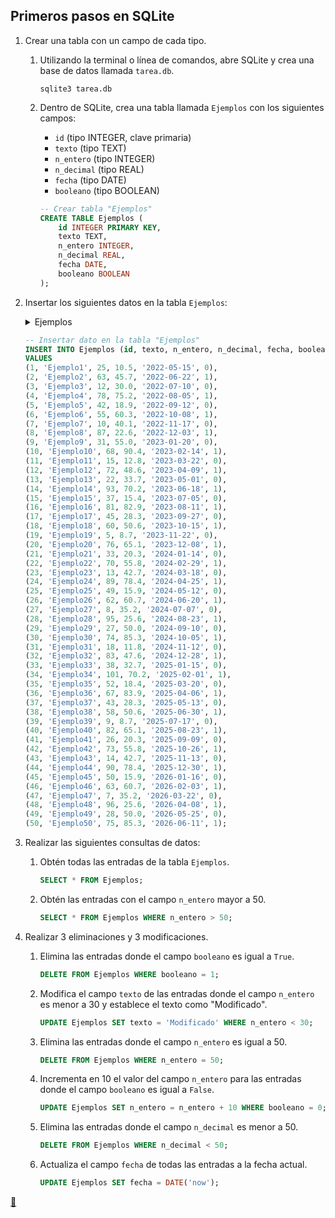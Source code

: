 ## Primeros pasos en SQLite

1. Crear una tabla con un campo de cada tipo.
    1. Utilizando la terminal o línea de comandos, abre SQLite y crea una base de datos llamada `tarea.db`.
        
        ```shell
        sqlite3 tarea.db
        ```
    2. Dentro de SQLite, crea una tabla llamada `Ejemplos` con los siguientes campos:
        * `id` (tipo INTEGER, clave primaria)
        * `texto` (tipo TEXT)
        * `n_entero` (tipo INTEGER)
        * `n_decimal` (tipo REAL)
        * `fecha` (tipo DATE)
        * `booleano` (tipo BOOLEAN)

        ```sql
        -- Crear tabla "Ejemplos"
        CREATE TABLE Ejemplos (
            id INTEGER PRIMARY KEY,
            texto TEXT,
            n_entero INTEGER,
            n_decimal REAL,
            fecha DATE,
            booleano BOOLEAN
        );
        ```
2. Insertar los siguientes datos en la tabla `Ejemplos`:
    <details>
    <summary>Ejemplos</summary>

    | id    | texto     | n_entero | n_decimal | fecha      | booleano |
    | :---: | :-------- | :------: | :-------: | :--------: | :------: |
    | 1     | Ejemplo1  | 25       | 10.5      | 2022-05-15 | 0        |
    | 2     | Ejemplo2  | 63       | 45.7      | 2022-06-22 | 1        |
    | 3     | Ejemplo3  | 12       | 30.0      | 2022-07-10 | 0        |
    | 4     | Ejemplo4  | 78       | 75.2      | 2022-08-05 | 1        |
    | 5     | Ejemplo5  | 42       | 18.9      | 2022-09-12 | 0        |
    | 6     | Ejemplo6  | 55       | 60.3      | 2022-10-08 | 1        |
    | 7     | Ejemplo7  | 10       | 40.1      | 2022-11-17 | 0        |
    | 8     | Ejemplo8  | 87       | 22.6      | 2022-12-03 | 1        |
    | 9     | Ejemplo9  | 31       | 55.0      | 2023-01-20 | 0        |
    | 10    | Ejemplo10 | 68       | 90.4      | 2023-02-14 | 1        |
    | 11    | Ejemplo11 | 15       | 12.8      | 2023-03-22 | 0        |
    | 12    | Ejemplo12 | 72       | 48.6      | 2023-04-09 | 1        |
    | 13    | Ejemplo13 | 22       | 33.7      | 2023-05-01 | 0        |
    | 14    | Ejemplo14 | 93       | 70.2      | 2023-06-18 | 1        |
    | 15    | Ejemplo15 | 37       | 15.4      | 2023-07-05 | 0        |
    | 16    | Ejemplo16 | 81       | 82.9      | 2023-08-11 | 1        |
    | 17    | Ejemplo17 | 45       | 28.3      | 2023-09-27 | 0        |
    | 18    | Ejemplo18 | 60       | 50.6      | 2023-10-15 | 1        |
    | 19    | Ejemplo19 | 5        | 8.7       | 2023-11-22 | 0        |
    | 20    | Ejemplo20 | 76       | 65.1      | 2023-12-08 | 1        |
    | 21    | Ejemplo21 | 33       | 20.3      | 2024-01-14 | 0        |
    | 22    | Ejemplo22 | 70       | 55.8      | 2024-02-29 | 1        |
    | 23    | Ejemplo23 | 13       | 42.7      | 2024-03-18 | 0        |
    | 24    | Ejemplo24 | 89       | 78.4      | 2024-04-25 | 1        |
    | 25    | Ejemplo25 | 49       | 15.9      | 2024-05-12 | 0        |
    | 26    | Ejemplo26 | 62       | 60.7      | 2024-06-20 | 1        |
    | 27    | Ejemplo27 | 8        | 35.2      | 2024-07-07 | 0        |
    | 28    | Ejemplo28 | 95       | 25.6      | 2024-08-23 | 1        |
    | 29    | Ejemplo29 | 27       | 50.0      | 2024-09-10 | 0        |
    | 30    | Ejemplo30 | 74       | 85.3      | 2024-10-05 | 1        |
    | 31    | Ejemplo31 | 18       | 11.8      | 2024-11-12 | 0        |
    | 32    | Ejemplo32 | 83       | 47.6      | 2024-12-28 | 1        |
    | 33    | Ejemplo33 | 38       | 32.7      | 2025-01-15 | 0        |
    | 34    | Ejemplo34 | 101      | 70.2      | 2025-02-01 | 1        |
    | 35    | Ejemplo35 | 52       | 18.4      | 2025-03-20 | 0        |
    | 36    | Ejemplo36 | 67       | 83.9      | 2025-04-06 | 1        |
    | 37    | Ejemplo37 | 43       | 28.3      | 2025-05-13 | 0        |
    | 38    | Ejemplo38 | 58       | 50.6      | 2025-06-30 | 1        |
    | 39    | Ejemplo39 | 9        | 8.7       | 2025-07-17 | 0        |
    | 40    | Ejemplo40 | 82       | 65.1      | 2025-08-23 | 1        |
    | 41    | Ejemplo41 | 26       | 20.3      | 2025-09-09 | 0        |
    | 42    | Ejemplo42 | 73       | 55.8      | 2025-10-26 | 1        |
    | 43    | Ejemplo43 | 14       | 42.7      | 2025-11-13 | 0        |
    | 44    | Ejemplo44 | 90       | 78.4      | 2025-12-30 | 1        |
    | 45    | Ejemplo45 | 50       | 15.9      | 2026-01-16 | 0        |
    | 46    | Ejemplo46 | 63       | 60.7      | 2026-02-03 | 1        |
    | 47    | Ejemplo47 | 7        | 35.2      | 2026-03-22 | 0        |
    | 48    | Ejemplo48 | 96       | 25.6      | 2026-04-08 | 1        |
    | 49    | Ejemplo49 | 28       | 50.0      | 2026-05-25 | 0        |
    | 50    | Ejemplo50 | 75       | 85.3      | 2026-06-11 | 1        |
    </details>

    ```sql
    -- Insertar dato en la tabla "Ejemplos"
    INSERT INTO Ejemplos (id, texto, n_entero, n_decimal, fecha, booleano)
    VALUES
    (1, 'Ejemplo1', 25, 10.5, '2022-05-15', 0),
    (2, 'Ejemplo2', 63, 45.7, '2022-06-22', 1),
    (3, 'Ejemplo3', 12, 30.0, '2022-07-10', 0),
    (4, 'Ejemplo4', 78, 75.2, '2022-08-05', 1),
    (5, 'Ejemplo5', 42, 18.9, '2022-09-12', 0),
    (6, 'Ejemplo6', 55, 60.3, '2022-10-08', 1),
    (7, 'Ejemplo7', 10, 40.1, '2022-11-17', 0),
    (8, 'Ejemplo8', 87, 22.6, '2022-12-03', 1),
    (9, 'Ejemplo9', 31, 55.0, '2023-01-20', 0),
    (10, 'Ejemplo10', 68, 90.4, '2023-02-14', 1),
    (11, 'Ejemplo11', 15, 12.8, '2023-03-22', 0),
    (12, 'Ejemplo12', 72, 48.6, '2023-04-09', 1),
    (13, 'Ejemplo13', 22, 33.7, '2023-05-01', 0),
    (14, 'Ejemplo14', 93, 70.2, '2023-06-18', 1),
    (15, 'Ejemplo15', 37, 15.4, '2023-07-05', 0),
    (16, 'Ejemplo16', 81, 82.9, '2023-08-11', 1),
    (17, 'Ejemplo17', 45, 28.3, '2023-09-27', 0),
    (18, 'Ejemplo18', 60, 50.6, '2023-10-15', 1),
    (19, 'Ejemplo19', 5, 8.7, '2023-11-22', 0),
    (20, 'Ejemplo20', 76, 65.1, '2023-12-08', 1),
    (21, 'Ejemplo21', 33, 20.3, '2024-01-14', 0),
    (22, 'Ejemplo22', 70, 55.8, '2024-02-29', 1),
    (23, 'Ejemplo23', 13, 42.7, '2024-03-18', 0),
    (24, 'Ejemplo24', 89, 78.4, '2024-04-25', 1),
    (25, 'Ejemplo25', 49, 15.9, '2024-05-12', 0),
    (26, 'Ejemplo26', 62, 60.7, '2024-06-20', 1),
    (27, 'Ejemplo27', 8, 35.2, '2024-07-07', 0),
    (28, 'Ejemplo28', 95, 25.6, '2024-08-23', 1),
    (29, 'Ejemplo29', 27, 50.0, '2024-09-10', 0),
    (30, 'Ejemplo30', 74, 85.3, '2024-10-05', 1),
    (31, 'Ejemplo31', 18, 11.8, '2024-11-12', 0),
    (32, 'Ejemplo32', 83, 47.6, '2024-12-28', 1),
    (33, 'Ejemplo33', 38, 32.7, '2025-01-15', 0),
    (34, 'Ejemplo34', 101, 70.2, '2025-02-01', 1),
    (35, 'Ejemplo35', 52, 18.4, '2025-03-20', 0),
    (36, 'Ejemplo36', 67, 83.9, '2025-04-06', 1),
    (37, 'Ejemplo37', 43, 28.3, '2025-05-13', 0),
    (38, 'Ejemplo38', 58, 50.6, '2025-06-30', 1),
    (39, 'Ejemplo39', 9, 8.7, '2025-07-17', 0),
    (40, 'Ejemplo40', 82, 65.1, '2025-08-23', 1),
    (41, 'Ejemplo41', 26, 20.3, '2025-09-09', 0),
    (42, 'Ejemplo42', 73, 55.8, '2025-10-26', 1),
    (43, 'Ejemplo43', 14, 42.7, '2025-11-13', 0),
    (44, 'Ejemplo44', 90, 78.4, '2025-12-30', 1),
    (45, 'Ejemplo45', 50, 15.9, '2026-01-16', 0),
    (46, 'Ejemplo46', 63, 60.7, '2026-02-03', 1),
    (47, 'Ejemplo47', 7, 35.2, '2026-03-22', 0),
    (48, 'Ejemplo48', 96, 25.6, '2026-04-08', 1),
    (49, 'Ejemplo49', 28, 50.0, '2026-05-25', 0),
    (50, 'Ejemplo50', 75, 85.3, '2026-06-11', 1);
    ```
3. Realizar las siguientes consultas de datos:
    1. Obtén todas las entradas de la tabla `Ejemplos`.

        ```sql
        SELECT * FROM Ejemplos;
        ```
    2. Obtén las entradas con el campo `n_entero` mayor a 50.

        ```sql
        SELECT * FROM Ejemplos WHERE n_entero > 50;
        ```
4. Realizar 3 eliminaciones y 3 modificaciones.
    1. Elimina las entradas donde el campo `booleano` es igual a `True`.

        ```sql
        DELETE FROM Ejemplos WHERE booleano = 1;
        ```
    2. Modifica el campo `texto` de las entradas donde el campo `n_entero` es menor a 30 y establece el texto como "Modificado".

        ```sql
        UPDATE Ejemplos SET texto = 'Modificado' WHERE n_entero < 30;
        ```
    3. Elimina las entradas donde el campo `n_entero` es igual a 50.

        ```sql
        DELETE FROM Ejemplos WHERE n_entero = 50;
        ```
    4. Incrementa en 10 el valor del campo `n_entero` para las entradas donde el campo `booleano` es igual a `False`.

        ```sql
        UPDATE Ejemplos SET n_entero = n_entero + 10 WHERE booleano = 0;
        ```
    5. Elimina las entradas donde el campo `n_decimal` es menor a 50.

        ```sql
        DELETE FROM Ejemplos WHERE n_decimal < 50;
        ```
    6. Actualiza el campo `fecha` de todas las entradas a la fecha actual.

        ```sql
        UPDATE Ejemplos SET fecha = DATE('now');
        ```

<link rel="stylesheet" href="./../../../README.css">
<a class="scrollup" href="#top">&#x1F53C</a>